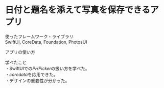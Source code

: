 # 日付と題名を添えて写真を保存できるアプリ

使ったフレームワーク・ライブラリ<br>
SwiftUI, CoreData, Foundation, PhotosUI<br>

アプリの使い方<br>

学べたこと<br>
・SwiftUIでの*PHPicker*の扱い方を学べた。<br>
・*coredata*を応用できた。<br>
・デザインの重要性が分かった。<br>
